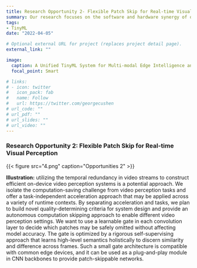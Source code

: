 ```yaml
---
title: Research Opportunity 2- Flexible Patch Skip for Real-time Visual Perception.
summary: Our research focuses on the software and hardware synergy of on-device learning techniques, covering the scope of model-level neural network design, algorithm-level training optimization and hardware-level arithmetic acceleration.
tags:
- TinyML
date: "2022-04-05"

# Optional external URL for project (replaces project detail page).
external_link: ""

image:
  caption: A Unified TinyML System for Multi-modal Edge Intelligence and Real-time Visual Perception
  focal_point: Smart

# links:
# - icon: twitter
#   icon_pack: fab
#   name: Follow
#   url: https://twitter.com/georgecushen
# url_code: ""
# url_pdf: ""
# url_slides: ""
# url_video: ""
---
```


### Research Opportunity 2: Flexible Patch Skip for Real-time Visual Perception
{{< figure src="4.png" caption="Opportunities 2" >}}

**Illustration:** utilizing the temporal redundancy in video streams to construct efficient on-device video perception systems is a potential approach. We isolate the computation-saving challenge from video perception tasks and offer a task-independent acceleration approach that may be applied across a variety of runtime contexts. By separating acceleration and tasks, we plan to build novel quality-determining criteria for system design and provide an autonomous computation skipping approach to enable different video perception settings. We want to use a learnable gate in each convolution layer to decide which patches may be safely omitted without affecting model accuracy. The gate is optimized by a rigorous self-supervising approach that learns high-level semantics holistically to discern similarity and difference across frames.
Such a small gate architecture is compatible with common edge devices, and it can be used as a plug-and-play module in CNN backbones to provide patch-skippable networks.

